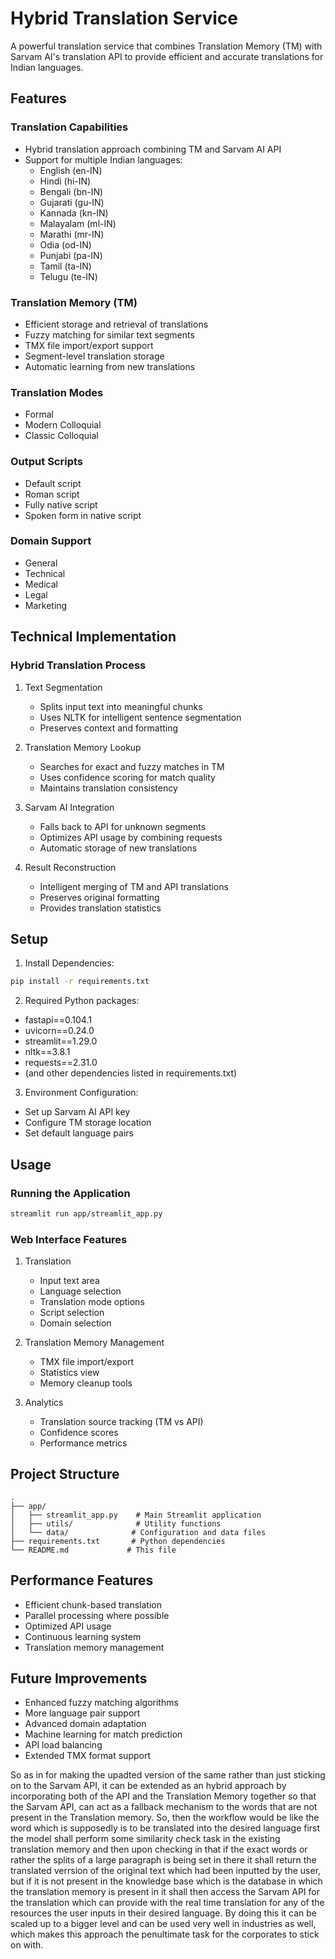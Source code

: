 # Hybrid Translation Service

A powerful translation service that combines Translation Memory (TM) with Sarvam AI's translation API to provide efficient and accurate translations for Indian languages.

## Features

### Translation Capabilities
- Hybrid translation approach combining TM and Sarvam AI API
- Support for multiple Indian languages:
  - English (en-IN)
  - Hindi (hi-IN)
  - Bengali (bn-IN)
  - Gujarati (gu-IN)
  - Kannada (kn-IN)
  - Malayalam (ml-IN)
  - Marathi (mr-IN)
  - Odia (od-IN)
  - Punjabi (pa-IN)
  - Tamil (ta-IN)
  - Telugu (te-IN)

### Translation Memory (TM)
- Efficient storage and retrieval of translations
- Fuzzy matching for similar text segments
- TMX file import/export support
- Segment-level translation storage
- Automatic learning from new translations

### Translation Modes
- Formal
- Modern Colloquial
- Classic Colloquial

### Output Scripts
- Default script
- Roman script
- Fully native script
- Spoken form in native script

### Domain Support
- General
- Technical
- Medical
- Legal
- Marketing

## Technical Implementation

### Hybrid Translation Process
1. Text Segmentation
   - Splits input text into meaningful chunks
   - Uses NLTK for intelligent sentence segmentation
   - Preserves context and formatting

2. Translation Memory Lookup
   - Searches for exact and fuzzy matches in TM
   - Uses confidence scoring for match quality
   - Maintains translation consistency

3. Sarvam AI Integration
   - Falls back to API for unknown segments
   - Optimizes API usage by combining requests
   - Automatic storage of new translations

4. Result Reconstruction
   - Intelligent merging of TM and API translations
   - Preserves original formatting
   - Provides translation statistics

## Setup

1. Install Dependencies:
```bash
pip install -r requirements.txt
```

2. Required Python packages:
- fastapi==0.104.1
- uvicorn==0.24.0
- streamlit==1.29.0
- nltk==3.8.1
- requests==2.31.0
- (and other dependencies listed in requirements.txt)

3. Environment Configuration:
- Set up Sarvam AI API key
- Configure TM storage location
- Set default language pairs

## Usage

### Running the Application
```bash
streamlit run app/streamlit_app.py
```

### Web Interface Features
1. Translation
   - Input text area
   - Language selection
   - Translation mode options
   - Script selection
   - Domain selection

2. Translation Memory Management
   - TMX file import/export
   - Statistics view
   - Memory cleanup tools

3. Analytics
   - Translation source tracking (TM vs API)
   - Confidence scores
   - Performance metrics

## Project Structure
```
.
├── app/
│   ├── streamlit_app.py    # Main Streamlit application
│   ├── utils/              # Utility functions
│   └── data/              # Configuration and data files
├── requirements.txt       # Python dependencies
└── README.md             # This file
```

## Performance Features
- Efficient chunk-based translation
- Parallel processing where possible
- Optimized API usage
- Continuous learning system
- Translation memory management

## Future Improvements
- Enhanced fuzzy matching algorithms
- More language pair support
- Advanced domain adaptation
- Machine learning for match prediction
- API load balancing
- Extended TMX format support



So as in for making the upadted version of the same rather than just sticking on to the Sarvam API, it can be extended as an hybrid approach by incorporating both of the API and the Translation Memory together so that the Sarvam API, can act as a fallback mechanism to the words that are not present in the Translation memory. So, then the workflow would be like the word which is supposedly is to be translated into the desired language first the model shall perform some similarity check task in the existing translation memory and then upon checking in that if the exact words or rather the splits of a large paragraph is being set in there it shall return  the translated verrsion of the original text which had been inputted by the user, but if it is not present in the knowledge base which is the database in which the translation memory is present in it shall then access the Sarvam API for the translation which can provide with the real time translation for any of the resources the user inputs in their desired language. By doing this it can be scaled up to a bigger level and can be used very well in industries as well, which makes this approach the penultimate task for the corporates to stick on with. 
